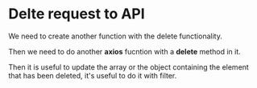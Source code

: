 # Delte request to API

We need to create another function with the delete functionality.

Then we need to do another **axios** fucntion with a **delete** method in it.

Then it is useful to update the array or the object containing the element that has been deleted, it's useful to do it with filter.
